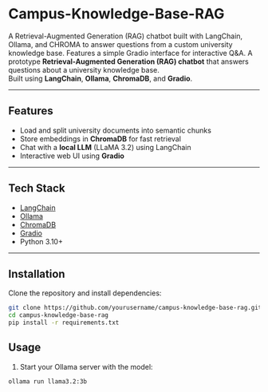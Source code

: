 # Campus-Knowledge-Base-RAG
A Retrieval-Augmented Generation (RAG) chatbot built with LangChain, Ollama, and CHROMA to answer questions from a custom university knowledge base. Features a simple Gradio interface for interactive Q&amp;A.
A prototype **Retrieval-Augmented Generation (RAG) chatbot** that answers questions about a university knowledge base.  
Built using **LangChain**, **Ollama**, **ChromaDB**, and **Gradio**.

---

## Features

- Load and split university documents into semantic chunks
- Store embeddings in **ChromaDB** for fast retrieval
- Chat with a **local LLM** (LLaMA 3.2) using LangChain
- Interactive web UI using **Gradio**

---

## Tech Stack

- [LangChain](https://www.langchain.com/)
- [Ollama](https://ollama.com/)
- [ChromaDB](https://www.trychroma.com/)
- [Gradio](https://gradio.app/)
- Python 3.10+

---

## Installation

Clone the repository and install dependencies:

```bash
git clone https://github.com/yourusername/campus-knowledge-base-rag.git
cd campus-knowledge-base-rag
pip install -r requirements.txt


```

## Usage

1. Start your Ollama server with the model:

```bash
ollama run llama3.2:3b
```
